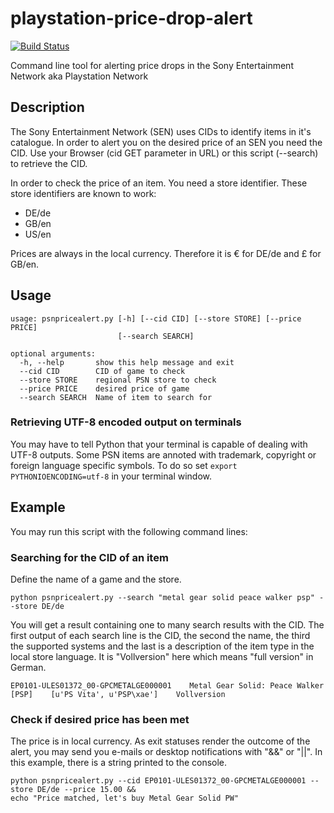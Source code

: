 playstation-price-drop-alert
============================
[![Build Status](https://travis-ci.org/snipem/playstation-price-drop-alert.svg?branch=master)](https://travis-ci.org/snipem/playstation-price-drop-alert)

Command line tool for alerting price drops in the Sony Entertainment Network aka Playstation Network

Description
-----------
The Sony Entertainment Network (SEN) uses CIDs to identify items in it's catalogue. In order to alert you on the desired price of an SEN you need the CID. Use your Browser (cid GET parameter in URL) or this script (--search) to retrieve the CID.

In order to check the price of an item. You need a store identifier. These store identifiers are known to work:

* DE/de
* GB/en
* US/en

Prices are always in the local currency. Therefore it is € for DE/de and £ for GB/en.

Usage
-----
	usage: psnpricealert.py [-h] [--cid CID] [--store STORE] [--price PRICE]
	                        [--search SEARCH]

	optional arguments:
	  -h, --help       show this help message and exit
	  --cid CID        CID of game to check
	  --store STORE    regional PSN store to check
	  --price PRICE    desired price of game
	  --search SEARCH  Name of item to search for

### Retrieving UTF-8 encoded output on terminals
You may have to tell Python that your terminal is capable of dealing with UTF-8 outputs. Some PSN items are annoted with trademark, copyright or foreign language specific symbols. To do so set `export PYTHONIOENCODING=utf-8` in your terminal window. 

Example
-------
You may run this script with the following command lines:

### Searching for the CID of an item

Define the name of a game and the store.

	python psnpricealert.py --search "metal gear solid peace walker psp" --store DE/de

You will get a result containing one to many search results with the CID. The first output of each search line is the CID, the second the name, the third the supported systems and the last is a description of the item type in the local store language. It is "Vollversion" here which means "full version" in German.

	EP0101-ULES01372_00-GPCMETALGE000001	Metal Gear Solid: Peace Walker [PSP]	[u'PS Vita', u'PSP\xae']	Vollversion

### Check if desired price has been met

The price is in local currency. As exit statuses render the outcome of the alert, you may send you e-mails or desktop notifications with "&&" or "||". In this example, there is a string printed to the console.

	python psnpricealert.py --cid EP0101-ULES01372_00-GPCMETALGE000001 --store DE/de --price 15.00 &&
	echo "Price matched, let's buy Metal Gear Solid PW"
